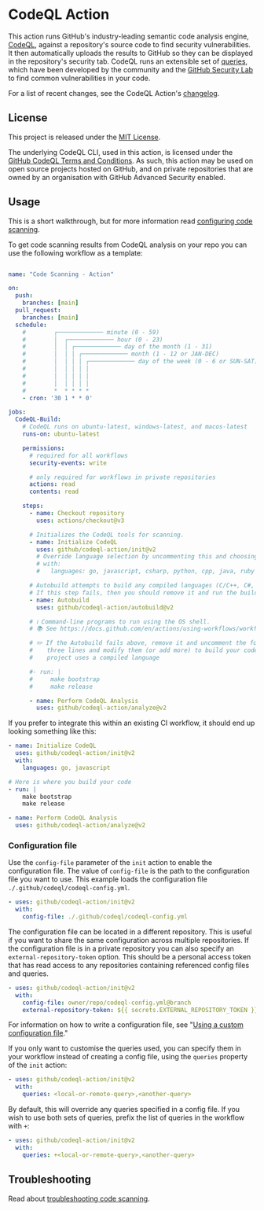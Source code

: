 # CodeQL Action

This action runs GitHub's industry-leading semantic code analysis engine, [CodeQL](https://codeql.github.com/), against a repository's source code to find security vulnerabilities. It then automatically uploads the results to GitHub so they can be displayed in the repository's security tab. CodeQL runs an extensible set of [queries](https://github.com/github/codeql), which have been developed by the community and the [GitHub Security Lab](https://securitylab.github.com/) to find common vulnerabilities in your code.

For a list of recent changes, see the CodeQL Action's [changelog](CHANGELOG.md).

## License

This project is released under the [MIT License](LICENSE).

The underlying CodeQL CLI, used in this action, is licensed under the [GitHub CodeQL Terms and Conditions](https://securitylab.github.com/tools/codeql/license). As such, this action may be used on open source projects hosted on GitHub, and on  private repositories that are owned by an organisation with GitHub Advanced Security enabled.

## Usage

This is a short walkthrough, but for more information read [configuring code scanning](https://help.github.com/en/github/finding-security-vulnerabilities-and-errors-in-your-code/configuring-code-scanning).

To get code scanning results from CodeQL analysis on your repo you can use the following workflow as a template:

```yaml

name: "Code Scanning - Action"

on:
  push:
    branches: [main]
  pull_request:
    branches: [main]
  schedule:
    #        ┌───────────── minute (0 - 59)
    #        │  ┌───────────── hour (0 - 23)
    #        │  │ ┌───────────── day of the month (1 - 31)
    #        │  │ │ ┌───────────── month (1 - 12 or JAN-DEC)
    #        │  │ │ │ ┌───────────── day of the week (0 - 6 or SUN-SAT)
    #        │  │ │ │ │
    #        │  │ │ │ │
    #        │  │ │ │ │
    #        *  * * * *
    - cron: '30 1 * * 0'

jobs:
  CodeQL-Build:
    # CodeQL runs on ubuntu-latest, windows-latest, and macos-latest
    runs-on: ubuntu-latest

    permissions:
      # required for all workflows
      security-events: write

      # only required for workflows in private repositories
      actions: read
      contents: read

    steps:
      - name: Checkout repository
        uses: actions/checkout@v3

      # Initializes the CodeQL tools for scanning.
      - name: Initialize CodeQL
        uses: github/codeql-action/init@v2
        # Override language selection by uncommenting this and choosing your languages
        # with:
        #   languages: go, javascript, csharp, python, cpp, java, ruby

      # Autobuild attempts to build any compiled languages (C/C++, C#, Go, or Java).
      # If this step fails, then you should remove it and run the build manually (see below).
      - name: Autobuild
        uses: github/codeql-action/autobuild@v2

      # ℹ️ Command-line programs to run using the OS shell.
      # 📚 See https://docs.github.com/en/actions/using-workflows/workflow-syntax-for-github-actions#jobsjob_idstepsrun

      # ✏️ If the Autobuild fails above, remove it and uncomment the following
      #    three lines and modify them (or add more) to build your code if your
      #    project uses a compiled language

      #- run: |
      #     make bootstrap
      #     make release

      - name: Perform CodeQL Analysis
        uses: github/codeql-action/analyze@v2
```

If you prefer to integrate this within an existing CI workflow, it should end up looking something like this:

```yaml
- name: Initialize CodeQL
  uses: github/codeql-action/init@v2
  with:
    languages: go, javascript

# Here is where you build your code
- run: |
    make bootstrap
    make release

- name: Perform CodeQL Analysis
  uses: github/codeql-action/analyze@v2
```

### Configuration file

Use the `config-file` parameter of the `init` action to enable the configuration file. The value of `config-file` is the path to the configuration file you want to use. This example loads the configuration file `./.github/codeql/codeql-config.yml`.

```yaml
- uses: github/codeql-action/init@v2
  with:
    config-file: ./.github/codeql/codeql-config.yml
```

The configuration file can be located in a different repository. This is useful if you want to share the same configuration across multiple repositories. If the configuration file is in a private repository you can also specify an `external-repository-token` option. This should be a personal access token that has read access to any repositories containing referenced config files and queries.

```yaml
- uses: github/codeql-action/init@v2
  with:
    config-file: owner/repo/codeql-config.yml@branch
    external-repository-token: ${{ secrets.EXTERNAL_REPOSITORY_TOKEN }}
```

For information on how to write a configuration file, see "[Using a custom configuration file](https://help.github.com/en/github/finding-security-vulnerabilities-and-errors-in-your-code/configuring-code-scanning#using-a-custom-configuration-file)."

If you only want to customise the queries used, you can specify them in your workflow instead of creating a config file, using the `queries` property of the `init` action:

```yaml
- uses: github/codeql-action/init@v2
  with:
    queries: <local-or-remote-query>,<another-query>
```

By default, this will override any queries specified in a config file. If you wish to use both sets of queries, prefix the list of queries in the workflow with `+`:

```yaml
- uses: github/codeql-action/init@v2
  with:
    queries: +<local-or-remote-query>,<another-query>
```

## Troubleshooting

Read about [troubleshooting code scanning](https://help.github.com/en/github/finding-security-vulnerabilities-and-errors-in-your-code/troubleshooting-code-scanning).

